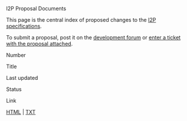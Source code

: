  I2P Proposal
Documents 

This page is the central index of proposed changes to the [I2P
specifications]().

To submit a proposal, post it on the [development
forum]() or [enter a ticket with the proposal
attached]().

Number

Title

Last updated

Status

Link











[HTML]()
\|
[TXT]()




